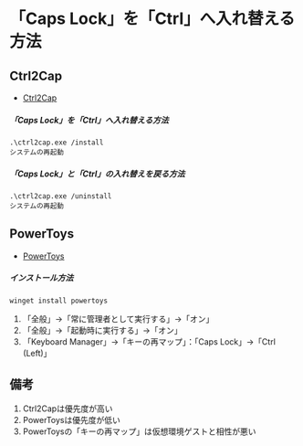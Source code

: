 # 「Caps Lock」を「Ctrl」へ入れ替える方法

## Ctrl2Cap

- [Ctrl2Cap](https://docs.microsoft.com/en-us/sysinternals/downloads/ctrl2cap)

##### 「Caps Lock」を「Ctrl」へ入れ替える方法

    .\ctrl2cap.exe /install
    システムの再起動

##### 「Caps Lock」と「Ctrl」の入れ替えを戻る方法

    .\ctrl2cap.exe /uninstall
    システムの再起動

## PowerToys

- [PowerToys](https://docs.microsoft.com/en-us/windows/powertoys/install)

##### インストール方法

    winget install powertoys

1. 「全般」→「常に管理者として実行する」→「オン」
2. 「全般」→「起動時に実行する」→「オン」
3. 「Keyboard Manager」→「キーの再マップ」：「Caps Lock」→「Ctrl (Left)」

## 備考

1. Ctrl2Capは優先度が高い
2. PowerToysは優先度が低い
3. PowerToysの「キーの再マップ」は仮想環境ゲストと相性が悪い
